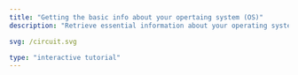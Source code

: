 ```yaml
---
title: "Getting the basic info about your opertaing system (OS)"
description: "Retrieve essential information about your operating system and shell environment."

svg: /circuit.svg

type: "interactive tutorial"
---
```


